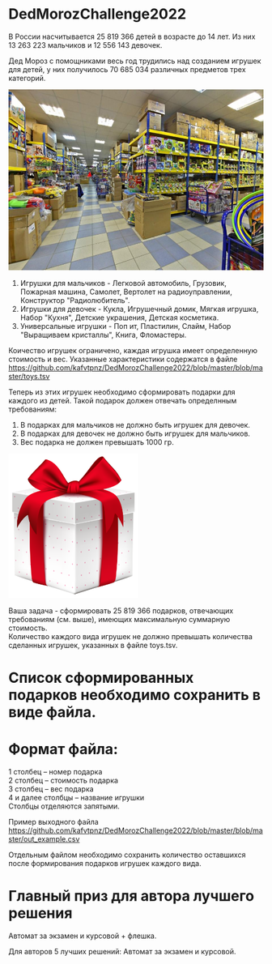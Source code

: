 ﻿# DedMorozChallenge2022


В России насчитывается 25 819 366 детей в возрасте до 14 лет. Из них 13 263 223 мальчиков и 12 556 143 девочек.

Дед Мороз с помощниками весь год трудились над созданием игрушек для детей, у них получилось 70 685 034 различных предметов трех категорий.

<img src="./blob/master/raw/warehouse.jpg" width="640"/>


1. Игрушки для мальчиков - Легковой автомобиль, Грузовик, Пожарная машина, Самолет, Вертолет на радиоуправлении, Конструктор "Радиолюбитель".
2. Игрушки для девочек - Кукла, Игрушечный домик, Мягкая игрушка, Набор "Кухня", Детские украшения, Детская косметика.
3. Универсальные игрушки - Поп ит, Пластилин, Слайм, Набор "Выращиваем кристаллы", Книга, Фломастеры.

Коичество игрушек ограничено, каждая игрушка имеет определенную стоимость и вес. 
Указанные характеристики содержатся в файле https://github.com/kafvtpnz/DedMorozChallenge2022/blob/master/blob/master/toys.tsv

Теперь из этих игрушек необходимо сформировать подарки для каждого из детей. Такой подарок должен отвечать определнным требованиям:

1. В подарках для мальчиков не должно быть игрушек для девочек.  
2. В подарках для девочек не должно быть игрушек для мальчиков.  
3. Вес подарка не должен превышать 1000 гр.

<img src="./blob/master/raw/Gift.png" width="256"/>

Ваша задача - сформировать 25 819 366 подарков, отвечающих требованиям (см. выше), имеющих максимальную суммарную стоимость.  
Количество каждого вида игрушек не должно превышать количества сделанных игрушек, указанных в файле toys.tsv.

# Список сформированных подарков необходимо сохранить в виде файла.
# Формат файла:
1 столбец – номер подарка  
2 столбец – стоимость подарка  
3 столбец – вес подарка  
4 и далее столбцы – название игрушки  
Столбцы отделяются запятыми.

Пример выходного файла https://github.com/kafvtpnz/DedMorozChallenge2022/blob/master/blob/master/out_example.сsv

Отдельным файлом необходимо сохранить количество оставшихся после формирования подарков игрушек каждого вида.


# Главный приз для автора лучшего решения
Автомат за экзамен и курсовой + флешка.

Для авторов 5 лучших решений: Автомат за экзамен и курсовой.
